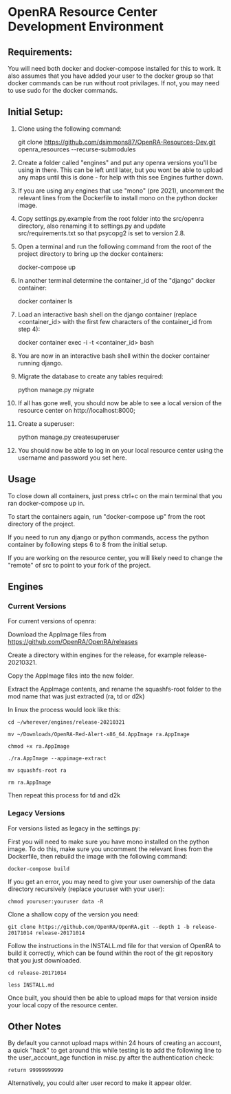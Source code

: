 # OpenRA Resource Center Development Environment

## Requirements:

You will need both docker and docker-compose installed for this to work. It also assumes that you have added your user to the docker group so that docker commands can be run without root privilages. If not, you may need to use sudo for the docker commands.

## Initial Setup:

1. Clone using the following command:

    git clone https://github.com/dsimmons87/OpenRA-Resources-Dev.git openra_resources --recurse-submodules

2. Create a folder called "engines" and put any openra versions you'll be using in there. This can be left until later, but you wont be able to upload any maps until this is done - for help with this see Engines further down.

3. If you are using any engines that use "mono" (pre 2021), uncomment the relevant lines from the Dockerfile to install mono on the python docker image.

4. Copy settings.py.example from the root folder into the src/openra directory, also renaming it to settings.py and update src/requirements.txt so that psycopg2 is set to version 2.8.

5. Open a terminal and run the following command from the root of the project directory to bring up the docker containers:

    docker-compose up

6. In another terminal determine the container_id of the "django" docker container:

    docker container ls

7. Load an interactive bash shell on the django container (replace <container_id> with the first few characters of the container_id from step 4):

    docker container exec -i -t <container_id> bash

8. You are now in an interactive bash shell within the docker container running django.

9. Migrate the database to create any tables required:

    python manage.py migrate

10. If all has gone well, you should now be able to see a local version of the resource center on http://localhost:8000;

11. Create a superuser:

    python manage.py createsuperuser

12. You should now be able to log in on your local resource center using the username and password you set here.

## Usage

To close down all containers, just press ctrl+c on the main terminal that you ran docker-compose up in.

To start the containers again, run "docker-compose up" from the root directory of the project.

If you need to run any django or python commands, access the python container by following steps 6 to 8 from the initial setup.

If you are working on the resource center, you will likely need to change the "remote" of src to point to your fork of the project.

## Engines

### Current Versions

For current versions of openra:

Download the AppImage files from https://github.com/OpenRA/OpenRA/releases

Create a directory within engines for the release, for example release-20210321.

Copy the AppImage files into the new folder.

Extract the AppImage contents, and rename the squashfs-root folder to the mod name that was just extracted (ra, td or d2k)

In linux the process would look like this:

    cd ~/wherever/engines/release-20210321

    mv ~/Downloads/OpenRA-Red-Alert-x86_64.AppImage ra.AppImage

    chmod +x ra.AppImage

    ./ra.AppImage --appimage-extract

    mv squashfs-root ra

    rm ra.AppImage

Then repeat this process for td and d2k

### Legacy Versions

For versions listed as legacy in the settings.py:

First you will need to make sure you have mono installed on the python image. To do this, make sure you uncomment the relevant lines from the Dockerfile, then rebuild the image with the following command:

    docker-compose build

If you get an error, you may need to give your user ownership of the data directory recursively (replace youruser with your user):

    chmod youruser:youruser data -R

Clone a shallow copy of the version you need:

    git clone https://github.com/OpenRA/OpenRA.git --depth 1 -b release-20171014 release-20171014

Follow the instructions in the INSTALL.md file for that version of OpenRA to build it correctly, which can be found within the root of the git repository that you just downloaded.

    cd release-20171014

    less INSTALL.md

Once built, you should then be able to upload maps for that version inside your local copy of the resource center.

## Other Notes

By default you cannot upload maps within 24 hours of creating an account, a quick "hack" to get around this while testing is to add the following line to the user_account_age function in misc.py after the authentication check:

    return 99999999999

Alternatively, you could alter user record to make it appear older.